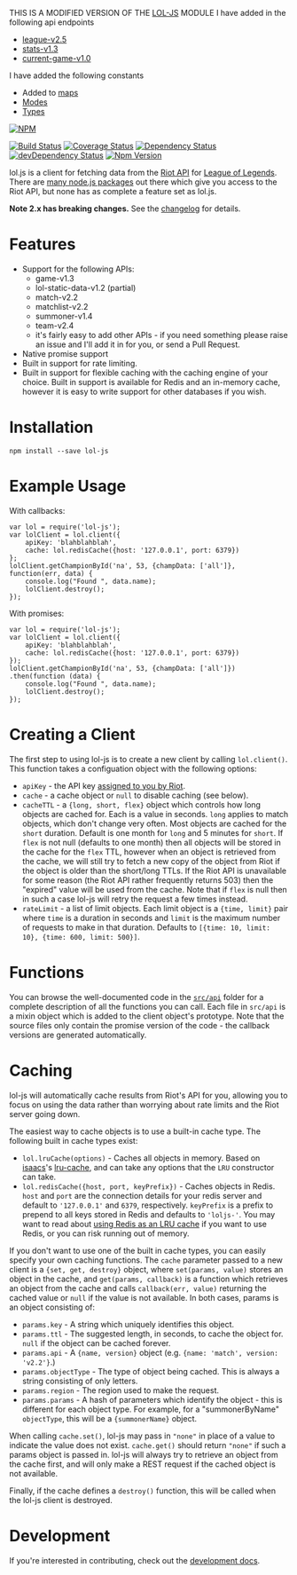 THIS IS A MODIFIED VERSION OF THE [LOL-JS](https://github.com/jwalton/lol-js) MODULE
I have added in the following api endpoints
* [league-v2.5](api/league.coffee)
* [stats-v1.3](api/stats.coffee)
* [current-game-v1.0](api/currentGame.coffee)

I have added the following constants
* Added to [maps](constants.coffee#L9-L10)
* [Modes](constants.coffee#L13-L22)
* [Types](constants.coffee#L24-L28)

[![NPM](https://nodei.co/npm/lol-js.png?downloads=true&downloadRank=true&stars=true)](https://nodei.co/npm/lol-js/)

[![Build Status](https://travis-ci.org/jwalton/lol-js.svg?branch=master)](https://travis-ci.org/jwalton/lol-js)
[![Coverage Status](https://coveralls.io/repos/jwalton/lol-js/badge.svg?branch=master)](https://coveralls.io/r/jwalton/lol-js?branch=master)
[![Dependency Status](https://david-dm.org/jwalton/lol-js.svg)](https://david-dm.org/jwalton/lol-js)
[![devDependency Status](https://david-dm.org/jwalton/lol-js/dev-status.svg)](https://david-dm.org/jwalton/lol-js#info=devDependencies)
[![Npm Version](https://badge.fury.io/js/lol-js.svg)](http://badge.fury.io/js/lol-js)

lol.js is a client for fetching data from the [Riot API](https://developer.riotgames.com/api/methods)
for [League of Legends](http://na.leagueoflegends.com/).  There are
[many node.js packages](https://developer.riotgames.com/discussion/riot-games-api/show/iXR9Vl2A) out
there which give you access to the Riot API, but none has as complete a feature set as lol.js.

**Note 2.x has breaking changes.**  See the [changelog](./CHANGELOG.md) for details.

Features
========

* Support for the following APIs:
  * game-v1.3
  * lol-static-data-v1.2 (partial)
  * match-v2.2
  * matchlist-v2.2
  * summoner-v1.4
  * team-v2.4
  * it's fairly easy to add other APIs - if you need something please raise an issue and I'll
    add it in for you, or send a Pull Request.
* Native promise support
* Built in support for rate limiting.
* Built in support for flexible caching with the caching engine of your choice.  Built in support
  is available for Redis and an in-memory cache, however it is easy to write support for other
  databases if you wish.

Installation
============

    npm install --save lol-js

Example Usage
=============

With callbacks:

```
var lol = require('lol-js');
var lolClient = lol.client({
    apiKey: 'blahblahblah',
    cache: lol.redisCache({host: '127.0.0.1', port: 6379})
};
lolClient.getChampionById('na', 53, {champData: ['all']}, function(err, data) {
    console.log("Found ", data.name);
    lolClient.destroy();
});
```

With promises:

```
var lol = require('lol-js');
var lolClient = lol.client({
    apiKey: 'blahblahblah',
    cache: lol.redisCache({host: '127.0.0.1', port: 6379})
});
lolClient.getChampionById('na', 53, {champData: ['all']})
.then(function (data) {
    console.log("Found ", data.name);
    lolClient.destroy();
});
```

Creating a Client
=================

The first step to using lol-js is to create a new client by calling `lol.client()`.  This function
takes a configuation object with the following options:

* `apiKey` - the API key [assigned to you by Riot](https://developer.riotgames.com/).
* `cache` - a cache object or `null` to disable caching (see below).
* `cacheTTL` - a `{long, short, flex}` object which controls how long objects are cached
  for.  Each is a value in seconds.  `long` applies to match objects, which don't change very
  often.  Most objects are cached for the `short` duration.  Default is one month for `long` and
  5 minutes for `short`.  If `flex` is not null (defaults to one month) then all objects will be
  stored in the cache for the `flex` TTL, however when an object is retrieved from the cache, we
  will still try to fetch a new copy of the object from Riot if the object is older than the
  short/long TTLs.  If the Riot API is unavailable for some reason (the Riot API rather frequently
  returns 503) then the "expired" value will be used from the cache.  Note that if `flex` is null
  then in such a case lol-js will retry the request a few times instead.
* `rateLimit` - a list of limit objects.  Each limit object is a `{time, limit}` pair where `time`
  is a duration in seconds and `limit` is the maximum number of requests to make in that
  duration.  Defaults to `[{time: 10, limit: 10}, {time: 600, limit: 500}]`.

Functions
=========

You can browse the well-documented code in the [`src/api`](https://github.com/jwalton/lol-js/tree/master/src/api)
folder for a complete description of all the functions you can call.  Each file in `src/api` is a
mixin object which is added to the client object's prototype.  Note that the source files only
contain the promise version of the code - the callback versions are generated automatically.

Caching
=======

lol-js will automatically cache results from Riot's API for you, allowing you to focus on using
the data rather than worrying about rate limits and the Riot server going down.

The easiest way to cache objects is to use a built-in cache type.  The following built in cache
types exist:

* `lol.lruCache(options)` - Caches all objects in memory.  Based on [isaacs](https://github.com/isaacs)'s
  [lru-cache](https://github.com/isaacs/node-lru-cache), and can take any options that the
  `LRU` constructor can take.
* `lol.redisCache({host, port, keyPrefix})` - Caches objects in Redis.  `host` and `port` are
  the connection details for your redis server and default to `'127.0.0.1'` and `6379`,
  respectively.  `keyPrefix` is a prefix to prepend to all keys stored in Redis and defaults
  to `'loljs-'`.  You may want to read about [using Redis as an LRU cache](http://redis.io/topics/lru-cache)
  if you want to use Redis, or you can risk running out of memory.

If you don't want to use one of the built in cache types, you can easily specify your own caching
functions.  The `cache` parameter passed to a new client is a `{set, get, destroy}` object, where
`set(params, value)` stores an object in the cache, and `get(params, callback)`
is a function which retrieves an object from the cache and calls `callback(err, value)` returning
the cached value or `null` if the value is not available.  In both cases, params is an object
consisting of:

* `params.key` - A string which uniquely identifies this object.
* `params.ttl` - The suggested length, in seconds, to cache the object for.  `null` if the object
  can be cached forever.
* `params.api` - A `{name, version}` object (e.g. `{name: 'match', version: 'v2.2'}`.)
* `params.objectType` - The type of object being cached.  This is always a string consisting of
  only letters.
* `params.region` - The region used to make the request.
* `params.params` - A hash of parameters which identify the object - this is different for each
  object type.  For example, for a "summonerByName" `objectType`, this will be a `{summonerName}`
  object.

When calling `cache.set()`, lol-js may pass in `"none"` in place of a value to indicate the value
does not exist.  `cache.get()` should return `"none"` if such a params object is passed in.
lol-js will always try to retrieve an object from the cache first, and will only make a REST
request if the cached object is not available.

Finally, if the cache defines a `destroy()` function, this will be called when the lol-js client
is destroyed.

Development
===========

If you're interested in contributing, check out the [development docs](./docs/development.md).
